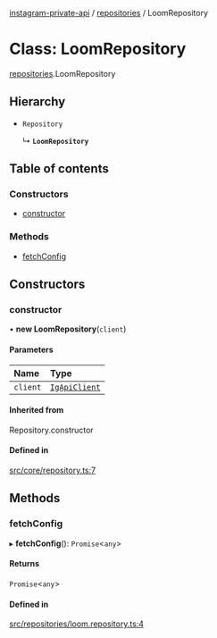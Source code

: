 [instagram-private-api](../../README.md) / [repositories](../../modules/repositories.md) / LoomRepository

# Class: LoomRepository

[repositories](../../modules/repositories.md).LoomRepository

## Hierarchy

- `Repository`

  ↳ **`LoomRepository`**

## Table of contents

### Constructors

- [constructor](LoomRepository.md#constructor)

### Methods

- [fetchConfig](LoomRepository.md#fetchconfig)

## Constructors

### constructor

• **new LoomRepository**(`client`)

#### Parameters

| Name | Type |
| :------ | :------ |
| `client` | [`IgApiClient`](../index/IgApiClient.md) |

#### Inherited from

Repository.constructor

#### Defined in

[src/core/repository.ts:7](https://github.com/Nerixyz/instagram-private-api/blob/4971f34/src/core/repository.ts#L7)

## Methods

### fetchConfig

▸ **fetchConfig**(): `Promise`<`any`\>

#### Returns

`Promise`<`any`\>

#### Defined in

[src/repositories/loom.repository.ts:4](https://github.com/Nerixyz/instagram-private-api/blob/4971f34/src/repositories/loom.repository.ts#L4)
